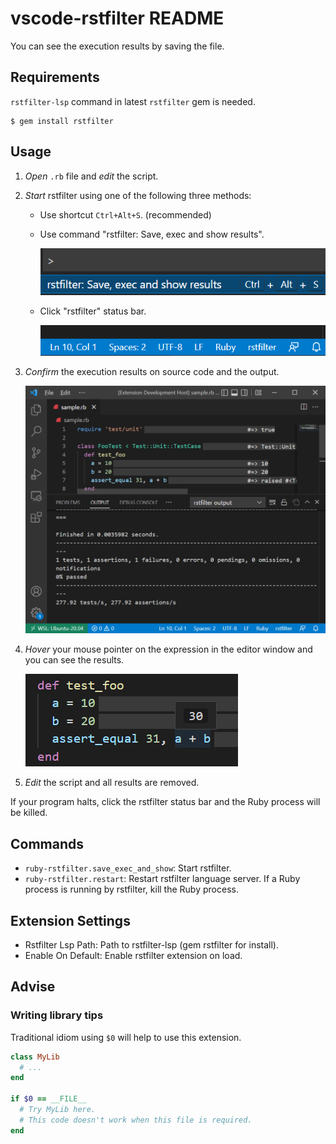 # vscode-rstfilter README

You can see the execution results by saving the file.

## Requirements

`rstfilter-lsp` command in latest `rstfilter` gem is needed.

```
$ gem install rstfilter
```

## Usage 

1. *Open* `.rb` file and *edit* the script.
2. *Start* rstfilter using one of the following three methods:
   * Use shortcut `Ctrl+Alt+S`. (recommended)
   * Use command "rstfilter: Save, exec and show results".

     ![Command Palette](doc/2022-06-18-02-40-22.png)

   * Click "rstfilter" status bar.

     ![Status Bar](doc/2022-06-18-02-33-59.png)

3. *Confirm* the execution results on source code and the output.

   ![Output](doc/2022-06-18-02-36-00.png)

4. *Hover* your mouse pointer on the expression in the editor window and you can see the results.

   ![Hover](doc/2022-06-18-02-38-09.png)

5. *Edit* the script and all results are removed.

If your program halts, click the rstfilter status bar and the Ruby process will be killed.

## Commands

* `ruby-rstfilter.save_exec_and_show`: Start rstfilter.
* `ruby-rstfilter.restart`: Restart rstfilter language server. If a Ruby process is running by rstfilter, kill the Ruby process.

## Extension Settings

* Rstfilter Lsp Path: Path to rstfilter-lsp (gem rstfilter for install).
* Enable On Default: Enable rstfilter extension on load.

## Advise

### Writing library tips

Traditional idiom using `$0` will help to use this extension.

```ruby
class MyLib
  # ...
end

if $0 == __FILE__
  # Try MyLib here.
  # This code doesn't work when this file is required.
end
```

